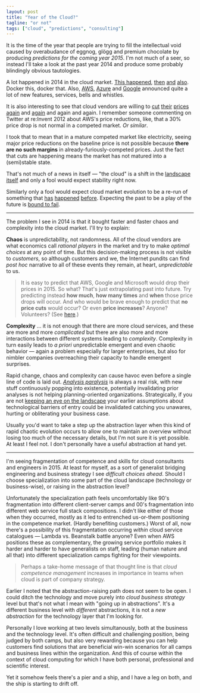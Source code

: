 ```yaml
---
layout: post
title: "Year of the Cloud?"
tagline: "or not"
tags: ["cloud", "predictions", "consulting"]
---
```


It is the time of the year that people are trying to fill the
intellectual void caused by overabudance of eggnog, glögg and premium
chocolate by producing *predictions for the coming year 2015*. I'm not
much of a seer, so instead I'll take a look at the past year 2014 and
produce some probably blindingly obvious tautologies.

A lot happened in 2014 in the cloud
market. [This happened](http://msopentech.com/blog/2014/06/09/docker-on-microsoft-azure/),
[then](http://techcrunch.com/2014/06/10/google-bets-big-on-docker-with-app-engine-integration-open-source-container-management-tool/)
[and](http://aws.amazon.com/blogs/aws/cloud-container-management/)
[also](http://techcrunch.com/2014/11/04/google-launches-managed-service-for-running-docker-based-applications-on-its-cloud-platform/). Docker
this, docker that. Also,
[AWS](http://aws.amazon.com/about-aws/whats-new/2014/),
[Azure](http://azure.microsoft.com/blog/2014/) and
[Google](http://googlecloudplatform.blogspot.com/2015/01/2014-Year-in-Review-Bringing-a-team-together-to-help-you-best.html)
announced quite a lot of new features, services, bells and whistles.

It is also interesting to see that cloud vendors are willing to
[cut](https://aws.amazon.com/blogs/aws/aws-price-reduction-42-ec2-s3-rds-elasticache-and-elastic-mapreduce/)
[their](http://www.itworld.com/article/2831972/cloud-computing/google-revamps-enterprise-cloud-services-with-price-cuts--more-features.html)
[prices](http://azure.microsoft.com/blog/2014/03/31/microsoft-azure-innovation-quality-and-price/)
[again](http://googlecloudplatform.blogspot.com/2014/10/Announcing-across-the-board-price-cuts-on-Compute-Engine.html)
and
[again](http://azure.microsoft.com/en-us/updates/azure-pricing-updates/)
and again and again. I remember someone commenting on Twitter at
re:Invent 2012 about AWS's price reductions, like, that a 30% price
drop is not normal in a competed market. *Or similar*.

I took that to mean that in a mature competed market like electricity,
seeing major price reductions on the baseline price is not possible
because **there are no such margins** in already-furiously-competed
prices. Just the fact that cuts are happening means the market has not
matured into a (semi)stable state.

That's not much of a news in itself — "the cloud" is a shift in the
[landscape itself](https://www.youtube.com/watch?v=okqLxzWS5R4) and
only a fool would expect stability right now.

Similarly only a fool would expect cloud market evolution to be a
re-run of something that
[has](http://en.wikipedia.org/wiki/Mainframe_computer#History)
[happened](http://en.wikipedia.org/wiki/History_of_Microsoft#1992.E2.80.931995:_Domination_of_the_corporate_market)
[before](http://en.wikipedia.org/wiki/Browser_wars). Expecting the
past to be a play of the future is
[bound to fail](http://fivethirtyeight.com/features/the-conventional-wisdom-on-oil-is-always-wrong/).

----

The problem I see in 2014 is that it bought faster and faster chaos
and complexity into the cloud market. I'll try to explain:

**Chaos** is unpredictability, not randomness. All of the cloud
vendors are what economics call *rational players* in the market and
try to make *optimal choices* at any point of time. But this
decision-making process is not visible to *customers*, so although
customers and we, the Internet pundits can find *post hoc* narrative
to all of these events they remain, at heart, *unpredictable* to us.

> It is easy to predict that AWS, Google and Microsoft would drop
their prices in 2015. So what? That's just extrapolating past into
future. Try predicting instead **how much**, **how many times** and
**when** those price drops will occur. And who would be brave enough
to predict that **no price cuts** would occur? Or even **price
increases**? Anyone? Volunteers? (See
[here](http://blog.gardeviance.org/2014/08/keynes-vs-hayek.html).)

**Complexity** … it is not enough that there are more cloud services,
and these are more and more *complicated* but there are also more and
more interactions between different systems leading to
*complexity*. Complexity in turn easily leads to *a priori*
unpredictable emergent and even chaotic behavior — again a problem
especially for larger enterprises, but also for nimbler companies
overreaching their capacity to handle emergent surprises.

Rapid change, chaos and complexity can cause havoc even before a
single line of code is laid
out. [*Analysis paralysis*](http://en.wikipedia.org/wiki/Analysis_paralysis)
is always a real risk, with new stuff continuously popping into
existence, potentially invalidating prior analyses is not helping
planning-oriented organizations. Strategically, if you are not
[keeping an eye on the landscape](http://blog.gardeviance.org/2014/11/fools-mate-in-business.html)
your earlier assumptions about technological barriers of entry could
be invalidated catching you unawares, hurting or obliterating your
business case.

Usually you'd want to take a step up the abstraction layer when this
kind of rapid chaotic evolution occurs to allow one to maintain an
overview without losing too much of the necessary details, but I'm not
sure it is yet possible. At least I feel not. I don't personally have
a useful abstraction at hand yet.

----

I'm seeing fragmentation of competence and skills for cloud
consultants and engineers in 2015. At least for myself, as a sort of
generalist bridging engineering and business strategy I see *difficult
choices ahead*. Should I choose specialization into some part of the
cloud landscape (technology or business-wise), or raising in the
abstraction level?

Unfortunately the specialization path feels uncomfortably like 90's
fragmentation into different client-server camps and 00's
fragmentation into different web service full stack compositions. I
didn't like either of those when they occurred, mostly as it led to
entrenched us-or-them positioning in the competence market. (Hardly
benefiting customers.) Worst of all, now there's a possibility of this
fragmentation occurring *within* cloud service catalogues — Lambda
vs. Beanstalk battle anyone? Even when AWS positions these as
complementary, the growing service portfolio makes it harder and
harder to have generalists on staff, leading (human nature and all
that) into different specialization camps fighting for their
viewpoints.

> Perhaps a take-home message of that thought line is that *cloud
> competence management* increases in importance in teams when cloud
> is part of company strategy.

Earlier I noted that the abstraction-raising path does not seem to be
open. I could ditch the technology and move purely into *cloud
business strategy* level but that's not what I mean with "going up in
abstractions". It's a different business level with *different*
abstractions, it is not a *new abstraction* for the technology layer
that I'm looking for.

Personally I love working at two levels simultanously, both at the
business and the technology level. It's often difficult and
challenging position, being judged by both camps, but also very
rewarding because you can help customers find solutions that are
beneficial win-win scenarios for all camps and business lines within
the organization. And this of course within the context of cloud
computing for which I have both personal, professional and scientific
interest.

Yet it somehow feels there's a pier and a ship, and I have a leg on
both, and the ship is starting to drift off.
